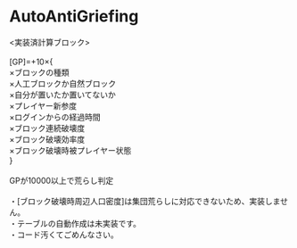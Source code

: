 # AutoAntiGriefing
<p><実装済計算ブロック><br>
<br>
[GP]=+10×{<br>
×ブロックの種類<br>
×人工ブロックか自然ブロック　　<br>
×自分が置いたか置いてないか　　<br>
×プレイヤー新参度　　<br>
×ログインからの経過時間<br>
×ブロック連続破壊度<br>
×ブロック破壊効率度<br>
×ブロック破壊時被プレイヤー状態<br>
}<br>
<br>
GPが10000以上で荒らし判定<br>
<br>
・[ブロック破壊時周辺人口密度]は集団荒らしに対応できないため、実装しません。<br>
・テーブルの自動作成は未実装です。<br>
・コード汚くてごめんなさい。<br>
</p>
